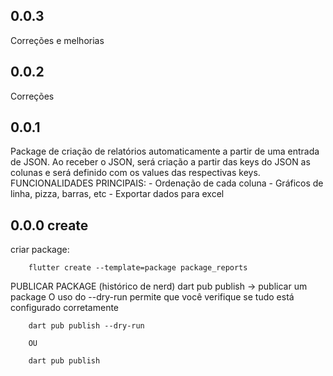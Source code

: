 ## 0.0.3
Correções e melhorias

## 0.0.2
Correções

## 0.0.1
Package de criação de relatórios automaticamente a partir de uma entrada de JSON.
Ao receber o JSON, será criação a partir das keys do JSON as colunas e será definido com os values das
respectivas keys.
    FUNCIONALIDADES PRINCIPAIS:
    - Ordenação de cada coluna
    - Gráficos de linha, pizza, barras, etc
    - Exportar dados para excel

## 0.0.0 create
criar package:

``` shell
    flutter create --template=package package_reports
```

PUBLICAR PACKAGE (histórico de nerd)
dart pub publish -> publicar um package
O uso do --dry-run permite que você verifique se tudo está configurado corretamente

``` shell
    dart pub publish --dry-run
    
    OU
    
    dart pub publish
```
    